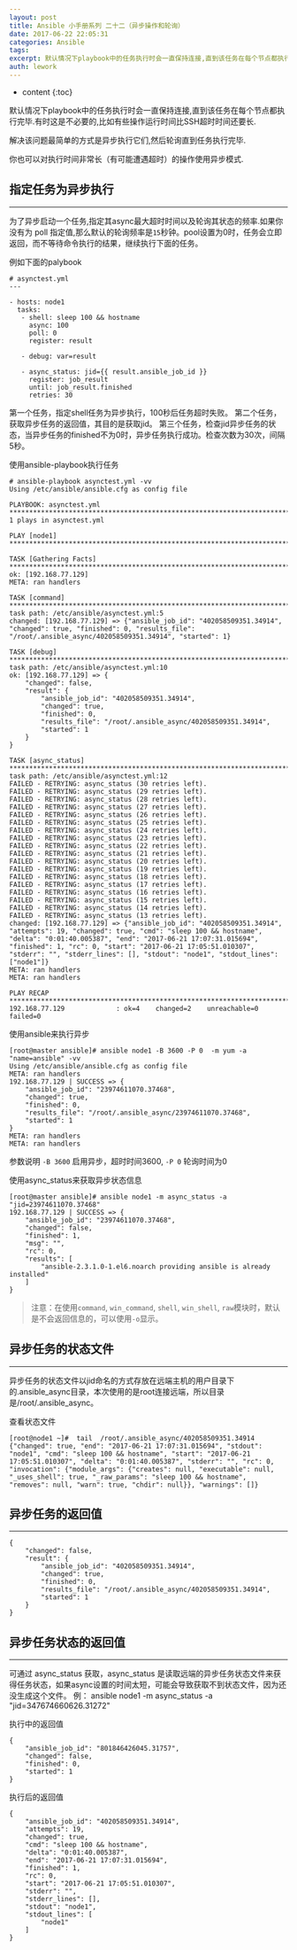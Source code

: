 ```yaml
---
layout: post
title: Ansible 小手册系列 二十二（异步操作和轮询）
date: 2017-06-22 22:05:31
categories: Ansible
tags:
excerpt: 默认情况下playbook中的任务执行时会一直保持连接,直到该任务在每个节点都执行完毕.有时这是不必要的,比如有些操作运行时间比SSH超时时间还...
auth: lework
---
```

* content
{:toc}

默认情况下playbook中的任务执行时会一直保持连接,直到该任务在每个节点都执行完毕.有时这是不必要的,比如有些操作运行时间比SSH超时时间还要长.

解决该问题最简单的方式是异步执行它们,然后轮询直到任务执行完毕.

你也可以对执行时间非常长（有可能遭遇超时）的操作使用异步模式.

## 指定任务为异步执行
---

为了异步启动一个任务,指定其async最大超时时间以及轮询其状态的频率.如果你没有为 poll 指定值,那么默认的轮询频率是`15`秒钟。pool设置为0时，任务会立即返回，而不等待命令执行的结果，继续执行下面的任务。

例如下面的palybook
```
# asynctest.yml
---

- hosts: node1
  tasks:
   - shell: sleep 100 && hostname
     async: 100
     poll: 0
     register: result

   - debug: var=result

   - async_status: jid={{ result.ansible_job_id }}
     register: job_result
     until: job_result.finished
     retries: 30
```

第一个任务，指定shell任务为异步执行，100秒后任务超时失败。
第二个任务，获取异步任务的返回值，其目的是获取jid。
第三个任务，检查jid异步任务的状态，当异步任务的finished不为0时，异步任务执行成功。检查次数为30次，间隔5秒。


使用ansible-playbook执行任务
```
# ansible-playbook asynctest.yml -vv
Using /etc/ansible/ansible.cfg as config file

PLAYBOOK: asynctest.yml ********************************************************************************************************
1 plays in asynctest.yml

PLAY [node1] *******************************************************************************************************************

TASK [Gathering Facts] *********************************************************************************************************
ok: [192.168.77.129]
META: ran handlers

TASK [command] *****************************************************************************************************************
task path: /etc/ansible/asynctest.yml:5
changed: [192.168.77.129] => {"ansible_job_id": "402058509351.34914", "changed": true, "finished": 0, "results_file": "/root/.ansible_async/402058509351.34914", "started": 1}

TASK [debug] *******************************************************************************************************************
task path: /etc/ansible/asynctest.yml:10
ok: [192.168.77.129] => {
    "changed": false, 
    "result": {
        "ansible_job_id": "402058509351.34914", 
        "changed": true, 
        "finished": 0, 
        "results_file": "/root/.ansible_async/402058509351.34914", 
        "started": 1
    }
}

TASK [async_status] ************************************************************************************************************
task path: /etc/ansible/asynctest.yml:12
FAILED - RETRYING: async_status (30 retries left).
FAILED - RETRYING: async_status (29 retries left).
FAILED - RETRYING: async_status (28 retries left).
FAILED - RETRYING: async_status (27 retries left).
FAILED - RETRYING: async_status (26 retries left).
FAILED - RETRYING: async_status (25 retries left).
FAILED - RETRYING: async_status (24 retries left).
FAILED - RETRYING: async_status (23 retries left).
FAILED - RETRYING: async_status (22 retries left).
FAILED - RETRYING: async_status (21 retries left).
FAILED - RETRYING: async_status (20 retries left).
FAILED - RETRYING: async_status (19 retries left).
FAILED - RETRYING: async_status (18 retries left).
FAILED - RETRYING: async_status (17 retries left).
FAILED - RETRYING: async_status (16 retries left).
FAILED - RETRYING: async_status (15 retries left).
FAILED - RETRYING: async_status (14 retries left).
FAILED - RETRYING: async_status (13 retries left).
changed: [192.168.77.129] => {"ansible_job_id": "402058509351.34914", "attempts": 19, "changed": true, "cmd": "sleep 100 && hostname", "delta": "0:01:40.005387", "end": "2017-06-21 17:07:31.015694", "finished": 1, "rc": 0, "start": "2017-06-21 17:05:51.010307", "stderr": "", "stderr_lines": [], "stdout": "node1", "stdout_lines": ["node1"]}
META: ran handlers
META: ran handlers

PLAY RECAP *********************************************************************************************************************
192.168.77.129             : ok=4    changed=2    unreachable=0    failed=0 
```

使用ansible来执行异步
```
[root@master ansible]# ansible node1 -B 3600 -P 0  -m yum -a "name=ansible" -vv
Using /etc/ansible/ansible.cfg as config file
META: ran handlers
192.168.77.129 | SUCCESS => {
    "ansible_job_id": "23974611070.37468", 
    "changed": true, 
    "finished": 0, 
    "results_file": "/root/.ansible_async/23974611070.37468", 
    "started": 1
}
META: ran handlers
META: ran handlers
```
参数说明
 `-B 3600` 启用异步，超时时间3600,
` -P 0 ` 轮询时间为0


使用async_status来获取异步状态信息

```
[root@master ansible]# ansible node1 -m async_status -a "jid=23974611070.37468"
192.168.77.129 | SUCCESS => {
    "ansible_job_id": "23974611070.37468", 
    "changed": false, 
    "finished": 1, 
    "msg": "", 
    "rc": 0, 
    "results": [
        "ansible-2.3.1.0-1.el6.noarch providing ansible is already installed"
    ]
}
```

> 注意：在使用`command`, `win_command`, `shell`, `win_shell`, `raw`模块时，默认是不会返回信息的，可以使用`-o`显示。

## 异步任务的状态文件
---

异步任务的状态文件以jid命名的方式存放在远端主机的用户目录下的.ansible_async目录，本次使用的是root连接远端，所以目录是/root/.ansible_async。

查看状态文件
```
[root@node1 ~]#  tail  /root/.ansible_async/402058509351.34914 
{"changed": true, "end": "2017-06-21 17:07:31.015694", "stdout": "node1", "cmd": "sleep 100 && hostname", "start": "2017-06-21 17:05:51.010307", "delta": "0:01:40.005387", "stderr": "", "rc": 0, "invocation": {"module_args": {"creates": null, "executable": null, "_uses_shell": true, "_raw_params": "sleep 100 && hostname", "removes": null, "warn": true, "chdir": null}}, "warnings": []}
```

## 异步任务的返回值
---

```
{
    "changed": false, 
    "result": {
        "ansible_job_id": "402058509351.34914", 
        "changed": true, 
        "finished": 0, 
        "results_file": "/root/.ansible_async/402058509351.34914", 
        "started": 1
    }
}
```

## 异步任务状态的返回值
---

可通过 async_status 获取，async_status 是读取远端的异步任务状态文件来获得任务状态，如果async设置的时间太短，可能会导致获取不到状态文件，因为还没生成这个文件。
例： ansible node1 -m async_status -a "jid=347674660626.31272"

执行中的返回值
```
{
    "ansible_job_id": "801846426045.31757",
    "changed": false,
    "finished": 0,
    "started": 1
}
```
执行后的返回值
```
{
    "ansible_job_id": "402058509351.34914",
    "attempts": 19,
    "changed": true,
    "cmd": "sleep 100 && hostname",
    "delta": "0:01:40.005387",
    "end": "2017-06-21 17:07:31.015694",
    "finished": 1,
    "rc": 0,
    "start": "2017-06-21 17:05:51.010307",
    "stderr": "",
    "stderr_lines": [],
    "stdout": "node1",
    "stdout_lines": [
        "node1"
    ]
}
```

